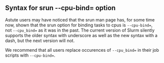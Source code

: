 ## Syntax for srun --cpu-bind= option

Astute users may have noticed that the srun man page has, for some time now,
shown that the srun option for binding tasks to cpus is `--cpu-bind=`, not 
`--cpu_bind=` as it was in the past. The current version of Slurm silently 
supports the older syntax with underscore as well as the new syntax with a 
dash, but the next version will not. 

We recommend that all users replace occurences of `--cpu_bind=` in their 
job scripts with `--cpu-bind=`.


